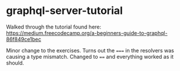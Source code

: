 # graphql-server-tutorial

Walked through the tutorial found here:
https://medium.freecodecamp.org/a-beginners-guide-to-graphql-86f849ce1bec

Minor change to the exercises.  Turns out the `===` in the resolvers was causing a type mismatch.  Changed to `==` and everything worked as it should.



